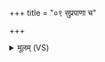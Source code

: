 +++
title = "०९ सुप्रपाणा च"

+++
<details><summary>मूलम् (VS)</summary>

सुप्र॑पा॒णा च॑ वेश॒न्ता रे॒वान्त्सुप्रति॑दिश्ययः। सुय॑भ्या क॒न्या᳡ कल्या॒णी तो॒ता कल्पे॑षु सं॒मिता॑ ॥
</details>